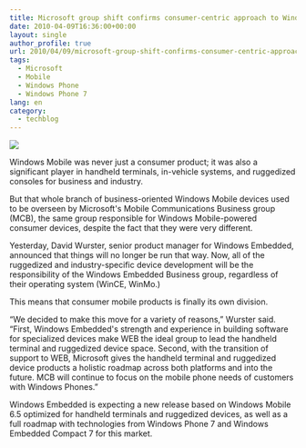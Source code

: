 ```yaml
---
title: Microsoft group shift confirms consumer-centric approach to Windows Phone 7
date: 2010-04-09T16:36:00+00:00
layout: single
author_profile: true
url: 2010/04/09/microsoft-group-shift-confirms-consumer-centric-approach-to-windows-phone-7/
tags:
  - Microsoft
  - Mobile
  - Windows Phone
  - Windows Phone 7
lang: en
category: 
  - techblog
---
```

[![](http://2.bp.blogspot.com/_vaUVXcmC3OI/S79QJF28gZI/AAAAAAAAB2U/npDXJ18feug/s640/4793.jpg)](http://2.bp.blogspot.com/_vaUVXcmC3OI/S79QJF28gZI/AAAAAAAAB2U/npDXJ18feug/s1600/4793.jpg)

Windows Mobile was never just a consumer product; it was also a significant player in handheld terminals, in-vehicle systems, and ruggedized consoles for business and industry.

But that whole branch of business-oriented Windows Mobile devices used to be overseen by Microsoft's Mobile Communications Business group (MCB), the same group responsible for Windows Mobile-powered consumer devices, despite the fact that they were very different.

Yesterday, David Wurster, senior product manager for Windows Embedded, announced that things will no longer be run that way. Now, all of the ruggedized and industry-specific device development will be the responsibility of the Windows Embedded Business group, regardless of their operating system (WinCE, WinMo.)

This means that consumer mobile products is finally its own division.

“We decided to make this move for a variety of reasons,” Wurster said. “First, Windows Embedded's strength and experience in building software for specialized devices make WEB the ideal group to lead the handheld terminal and ruggedized device space. Second, with the transition of support to WEB, Microsoft gives the handheld terminal and ruggedized device products a holistic roadmap across both platforms and into the future. MCB will continue to focus on the mobile phone needs of customers with Windows Phones.”

Windows Embedded is expecting a new release based on Windows Mobile 6.5 optimized for handheld terminals and ruggedized devices, as well as a full roadmap with technologies from Windows Phone 7 and Windows Embedded Compact 7 for this market.